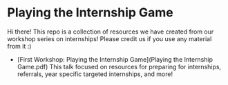 # Playing the Internship Game

Hi there! This repo is a collection of resources we have created from our workshop series on internships! 
Please credit us if you use any material from it :)

- [First Workshop: Playing the Internship Game](Playing the Internship Game.pdf)
This talk focused on resources for preparing for internships, referrals, year specific targeted internships, and more!


